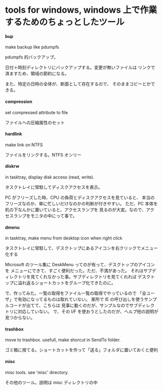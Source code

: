# tools for windows, windows 上で作業するためのちょっとしたツール

#### bup
make backup like pdumpfs

pdumpfs 的バックアップ。

日付＋時刻ディレクトリにバックアップする。変更が無いファイルは
リンクで済ますため、領域の節約になる。

また、特定の日時の全体が、断面として存在するので、
そのままコピーとかできる。


#### compression
set compressed attribute to file

ファイルへの圧縮属性のセット


#### hardlink
make link on NTFS

ファイルをリンクする。NTFS オンリー


#### diskrw
in tasktray, display disk access (read, write).

タスクトレイに常駐してディスクアクセスを表示。

PC がフリーズした時、CPU の負荷とディスクアクセスを見ていると、
本当のフリーズなのか、単に忙しいだけなのかの判断が付きやすい。
ただ、PC 本体を机の下なんかに置いていると、アクセスランプを
見るのが大変。なので、アクセスランプをモニタの中にって事で。


#### dmenu
in tasktray, make menu from desktop icon when right click

タスクトレイに常駐して、デスクトップにあるアイコンを右クリックでメニュー化する

Microsoft のツール集に DeskMenu ってのが有って、デスクトップのアイコンを
メニューにできて、すごく便利だった。ただ、不満があった。
それはサブディレクトリを見てくれなかった事。サブディレクトリを見てくれれば
デスクトップに溢れ返るショートカットをグループ化できたのに。

で、作ってみた。一覧の取得をファイル一覧の取得でやっているので
「全ユーザ」で有効になってるものは取れていない。
某所で IE の呼び出しを使うサンプルコードが出てて、こちらは
見事に動くのだが、サンプルなのでサブディレクトリに対応していない。
で、その I/F を使おうとしたのだが、ヘルプ他の説明が見つからない。



####  trashbox
move to trashbox. usefull, make shorcut in SendTo folder.

ゴミ箱に捨てる。ショートカットを作って「送る」フォルダに置いておくと便利



####  misc
misc tools. see 'misc' directory.

その他のツール。説明は misc ディレクトリの中

